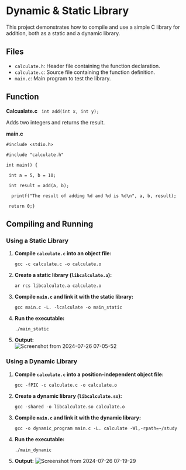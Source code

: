 # Dynamic & Static Library

This project demonstrates how to compile and use a simple C library for addition, both as a static and a dynamic library.

## Files

- `calculate.h`: Header file containing the function declaration.
- `calculate.c`: Source file containing the function definition.
- `main.c`: Main program to test the library.

## Function

**Calcualate.c**
`
int add(int x, int y);`

Adds two integers and returns the result.

**main.c**

`#include <stdio.h>`

`#include "calculate.h"`

`int main() {`

   ` int a = 5, b = 10;`
   
   ` int result = add(a, b);`
   
  `  printf("The result of adding %d and %d is %d\n", a, b, result);`
  
   ` return 0;}`

## Compiling and Running

### Using a Static Library

1.  **Compile `calculate.c` into an object file:**
    

    
    `gcc -c calculate.c -o calculate.o` 
    
2.  **Create a static library (`libcalculate.a`):**
    
    `ar rcs libcalculate.a calculate.o` 
    
3.  **Compile `main.c` and link it with the static library:**
    
    `gcc main.c -L. -lcalculate -o main_static` 
    
4.  **Run the executable:**
    
    `./main_static` 
 5.  **Output:**   
![Screenshot from 2024-07-26 07-05-52](https://github.com/user-attachments/assets/4d832768-fed0-4204-b4cd-d5e7b51b5f2d)

### Using a Dynamic Library

1.  **Compile `calculate.c` into a position-independent object file:**
    
    `gcc -fPIC -c calculate.c -o calculate.o` 
    
2.  **Create a dynamic library (`libcalculate.so`):**
    
    `gcc -shared -o libcalculate.so calculate.o` 
    
3.  **Compile `main.c` and link it with the dynamic library:**
    
    `gcc -o dynamic_program main.c -L. calculate -Wl,-rpath=~/study 
` 
   
    
4.  **Run the executable:**
   
    `./main_dynamic`

    
4.  **Output:**
   ![Screenshot from 2024-07-26 07-19-29](https://github.com/user-attachments/assets/59c656c9-bbbd-4199-b9f0-bc9b62e6aceb)
